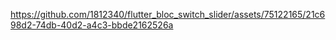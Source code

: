 

https://github.com/1812340/flutter_bloc_switch_slider/assets/75122165/21c698d2-74db-40d2-a4c3-bbde2162526a

